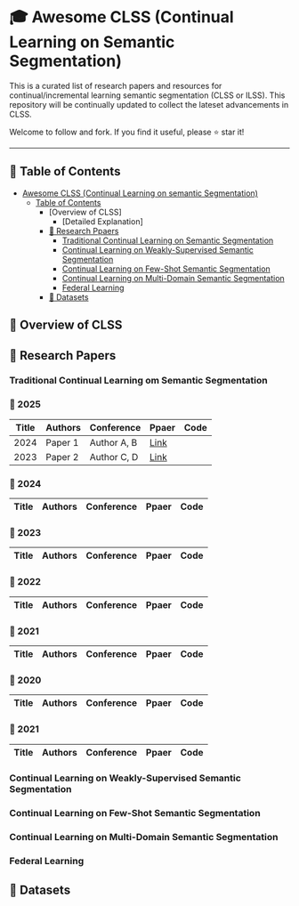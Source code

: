 # 🎓 Awesome CLSS (Continual Learning on Semantic Segmentation)
This is a curated list of research papers and resources for continual/incremental learning semantic segmentation (CLSS or ILSS). This repository will be continually updated to collect the lateset advancements in CLSS.

Welcome to follow and fork. If you find it useful, please ⭐️ star it!

---
## 📖 Table of Contents

- [Awesome CLSS (Continual Learning on semantic Segmentation)](#-awesome-clss-continual-learning-on-semantic-segmentation)
  - [Table of Contents](#-table-of-contents)
    - [Overview of CLSS]
      - [Detailed Explanation]
    - [📜 Research Ppaers](#-research-papers)
      - [Traditional Continual Learning on Semantic Segmentation](#traditional-continual-learning-on-semantic-segmentation)
      - [Continual Learning on Weakly-Supervised Semantic Segmentation](#continual-learning-on-weakly-supervised-semantic-segmentation)
      - [Continual Learning on Few-Shot Semantic Segmentation](#continual-learning-on-few-shot-semantic-segmentation)
      - [Continual Learning on Multi-Domain Semantic Segmentation](#continual-learning-on-multi-domain-semantic-segmentation)
      - [Federal Learning](#federal-learning)
    - [📂 Datasets](#-datasets)

## 🎯 Overview of CLSS


## 📜 Research Papers

### Traditional Continual Learning om Semantic Segmentation
 ### **📆 2025**
 | Title | Authors | Conference | Ppaer | Code |
 |-------|---------|------------|-------|------|
 | 2024 | Paper 1 | Author A, B | [Link](#) |
 | 2023 | Paper 2 | Author C, D | [Link](#) |

 ### **📆 2024**
 | Title | Authors | Conference | Ppaer | Code |
 |-------|---------|------------|-------|------|


 ### **📆 2023**
 | Title | Authors | Conference | Ppaer | Code |
 |-------|---------|------------|-------|------|

 ### **📆 2022**
 | Title | Authors | Conference | Ppaer | Code |
 |-------|---------|------------|-------|------|


 ### **📆 2021**
 | Title | Authors | Conference | Ppaer | Code |
 |-------|---------|------------|-------|------|



 ### **📆 2020**
 | Title | Authors | Conference | Ppaer | Code |
 |-------|---------|------------|-------|------|


 ### **📆 2021**
 | Title | Authors | Conference | Ppaer | Code |
 |-------|---------|------------|-------|------|

### Continual Learning on Weakly-Supervised Semantic Segmentation


### Continual Learning on Few-Shot Semantic Segmentation

### Continual Learning on Multi-Domain Semantic Segmentation

### Federal Learning

## 📂 Datasets
